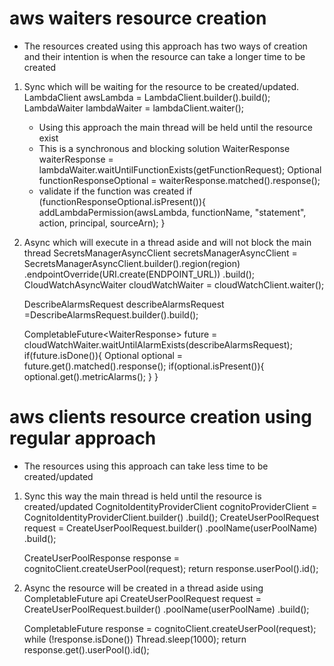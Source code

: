 # aws waiters resource creation
- The resources created using this approach has two ways of creation and their intention is when the resource can take a longer time to be created
1. Sync which will be waiting for the resource to be created/updated.
     LambdaClient awsLambda = LambdaClient.builder().build();
     LambdaWaiter lambdaWaiter = lambdaClient.waiter();
   - Using this approach the main thread will be held until the resource exist
   - This is a synchronous and blocking solution
     WaiterResponse<GetFunctionResponse> waiterResponse =  lambdaWaiter.waitUntilFunctionExists(getFunctionRequest);
      Optional<GetFunctionResponse> functionResponseOptional = waiterResponse.matched().response();
   - validate if the function was created
      if (functionResponseOptional.isPresent()){
          addLambdaPermission(awsLambda, functionName, "statement", action, principal, sourceArn);
      }
2. Async which will execute in a thread aside and will not block the main thread
     SecretsManagerAsyncClient secretsManagerAsyncClient = SecretsManagerAsyncClient.builder().region(region)
        .endpointOverride(URI.create(ENDPOINT_URL))
        .build();
     CloudWatchAsyncWaiter cloudWatchWaiter = cloudWatchClient.waiter();

     DescribeAlarmsRequest describeAlarmsRequest =DescribeAlarmsRequest.builder().build();

     CompletableFuture<WaiterResponse<DescribeAlarmsResponse>> future = cloudWatchWaiter.waitUntilAlarmExists(describeAlarmsRequest);
      if(future.isDone()){
        Optional<DescribeAlarmsResponse> optional = future.get().matched().response();
        if(optional.isPresent()){
          optional.get().metricAlarms();
        }
      }
# aws clients resource creation using regular approach
- The resources using this approach can take less time to be created/updated
1. Sync this way the main thread is held until the resource is created/updated
  CognitoIdentityProviderClient cognitoProviderClient = CognitoIdentityProviderClient.builder()
        .build();
    CreateUserPoolRequest request = CreateUserPoolRequest.builder()
          .poolName(userPoolName)
          .build();

      CreateUserPoolResponse response = cognitoClient.createUserPool(request);
      return response.userPool().id();
2. Async the resource will be created in a thread aside using CompletableFuture api
    CreateUserPoolRequest request = CreateUserPoolRequest.builder()
          .poolName(userPoolName)
          .build();

      CompletableFuture<CreateUserPoolResponse> response = cognitoClient.createUserPool(request);
      while (!response.isDone()) Thread.sleep(1000);
      return response.get().userPool().id();
    

